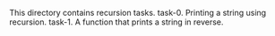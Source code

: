 This directory contains recursion tasks.
task-0. Printing a string using recursion.
task-1. A function that prints a string in reverse.

